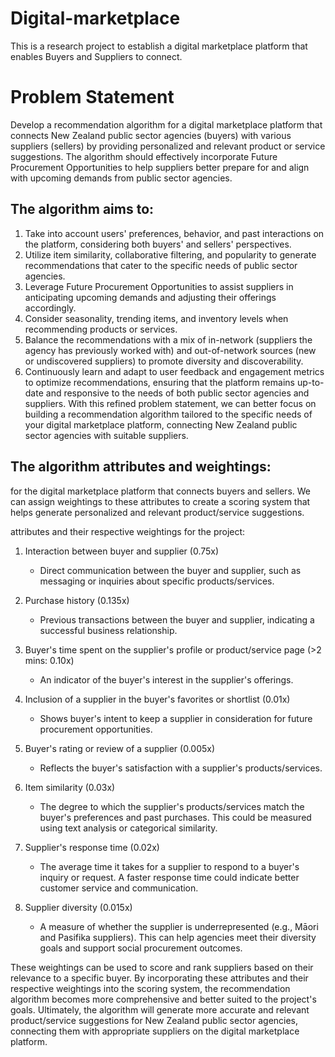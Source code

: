 # Digital-marketplace
This is a research project to establish a digital marketplace platform that enables Buyers and Suppliers to connect. 

# Problem Statement
Develop a recommendation algorithm for a digital marketplace platform that connects New Zealand public sector agencies (buyers) with various suppliers (sellers) by providing personalized and relevant product or service suggestions. The algorithm should effectively incorporate Future Procurement Opportunities to help suppliers better prepare for and align with upcoming demands from public sector agencies.

## The algorithm aims to:

1. Take into account users' preferences, behavior, and past interactions on the platform, considering both buyers' and sellers' perspectives.
2. Utilize item similarity, collaborative filtering, and popularity to generate recommendations that cater to the specific needs of public sector agencies.
3. Leverage Future Procurement Opportunities to assist suppliers in anticipating upcoming demands and adjusting their offerings accordingly.
4. Consider seasonality, trending items, and inventory levels when recommending products or services.
5. Balance the recommendations with a mix of in-network (suppliers the agency has previously worked with) and out-of-network sources (new or undiscovered suppliers) to promote diversity and discoverability.
6. Continuously learn and adapt to user feedback and engagement metrics to optimize recommendations, ensuring that the platform remains up-to-date and responsive to the needs of both public sector agencies and suppliers.
With this refined problem statement, we can better focus on building a recommendation algorithm tailored to the specific needs of your digital marketplace platform, connecting New Zealand public sector agencies with suitable suppliers.

## The algorithm attributes and weightings:

for the digital marketplace platform that connects buyers and sellers. We can assign weightings to these attributes to create a scoring system that helps generate personalized and relevant product/service suggestions.

attributes and their respective weightings for the project:

1. Interaction between buyer and supplier (0.75x)
   - Direct communication between the buyer and supplier, such as messaging or inquiries about specific products/services.

2. Purchase history (0.135x)
   - Previous transactions between the buyer and supplier, indicating a successful business relationship.

3. Buyer's time spent on the supplier's profile or product/service page (>2 mins: 0.10x)
   - An indicator of the buyer's interest in the supplier's offerings.

4. Inclusion of a supplier in the buyer's favorites or shortlist (0.01x)
   - Shows buyer's intent to keep a supplier in consideration for future procurement opportunities.

5. Buyer's rating or review of a supplier (0.005x)
   - Reflects the buyer's satisfaction with a supplier's products/services.

6. Item similarity (0.03x)
   - The degree to which the supplier's products/services match the buyer's preferences and past purchases. This could be measured using text analysis or categorical similarity.

7. Supplier's response time (0.02x)
   - The average time it takes for a supplier to respond to a buyer's inquiry or request. A faster response time could indicate better customer service and communication.

8. Supplier diversity (0.015x)
   - A measure of whether the supplier is underrepresented (e.g., Māori and Pasifika suppliers). This can help agencies meet their diversity goals and support social procurement outcomes.

These weightings can be used to score and rank suppliers based on their relevance to a specific buyer. By incorporating these attributes and their respective weightings into the scoring system, the recommendation algorithm becomes more comprehensive and better suited to the project's goals. Ultimately, the algorithm will generate more accurate and relevant product/service suggestions for New Zealand public sector agencies, connecting them with appropriate suppliers on the digital marketplace platform.
